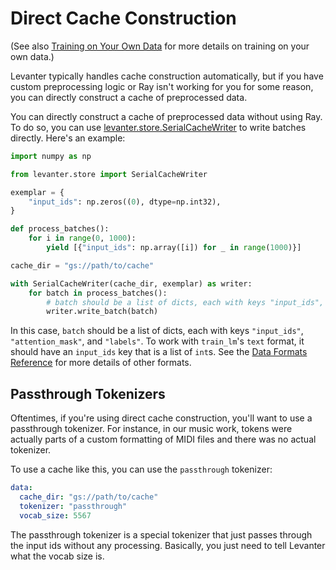 # Direct Cache Construction

(See also [Training on Your Own Data](./Training-On-Your-Data.md) for more details on training on your own data.)

Levanter typically handles cache construction automatically, but if you have custom preprocessing logic or Ray isn't
working for you for some reason, you can directly construct a cache of preprocessed data.

You can directly construct a cache of preprocessed data without using Ray. To do so, you can use [levanter.store.SerialCacheWriter](https://github.com/stanford-crfm/levanter/blob/main/src/levanter/store/cache.py)
to write batches directly. Here's an example:

```python
import numpy as np

from levanter.store import SerialCacheWriter

exemplar = {
    "input_ids": np.zeros((0), dtype=np.int32),
}

def process_batches():
    for i in range(0, 1000):
        yield [{"input_ids": np.array([i]) for _ in range(1000)}]

cache_dir = "gs://path/to/cache"

with SerialCacheWriter(cache_dir, exemplar) as writer:
    for batch in process_batches():
        # batch should be a list of dicts, each with keys "input_ids", "attention_mask", and "labels"
        writer.write_batch(batch)
```

In this case, `batch` should be a list of dicts, each with keys `"input_ids"`, `"attention_mask"`, and `"labels"`.
To work with `train_lm`'s `text` format, it should have an `input_ids` key that is a list of `int`s.
See the [Data Formats Reference](../reference/Dataset-Formats.md) for more details of other formats.

## Passthrough Tokenizers

Oftentimes, if you're using direct cache construction, you'll want to use a passthrough tokenizer. For instance,
in our music work, tokens were actually parts of a custom formatting of MIDI files and there was no actual tokenizer.

To use a cache like this, you can use the `passthrough` tokenizer:

```yaml
data:
  cache_dir: "gs://path/to/cache"
  tokenizer: "passthrough"
  vocab_size: 5567
```

The passthrough tokenizer is a special tokenizer that just passes through the input ids without any processing.
Basically, you just need to tell Levanter what the vocab size is.
